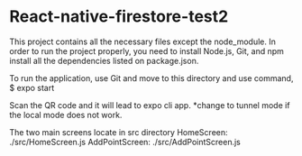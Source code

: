 # React-native-firestore-test2
This project contains all the necessary files except the node_module.
In order to run the project properly, you need to install Node.js, Git, and
npm install all the dependencies listed on package.json.

To run the application, use Git and move to this directory and use command,
$ expo start

Scan the QR code and it will lead to expo cli app.
*change to tunnel mode if the local mode does not work.

The two main screens locate in src directory
HomeScreen: ./src/HomeScreen.js
AddPointScreen: ./src/AddPointScreen.js
